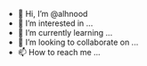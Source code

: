 - 👋 Hi, I’m @alhnood
- 👀 I’m interested in ...
- 🌱 I’m currently learning ...
- 💞️ I’m looking to collaborate on ...
- 📫 How to reach me ...

<!---
alhnood/alhnood is a ✨ special ✨ repository because its `README.md` (this file) appears on your GitHub profile.
You can click the Preview link to take a look at your changes.
--->
